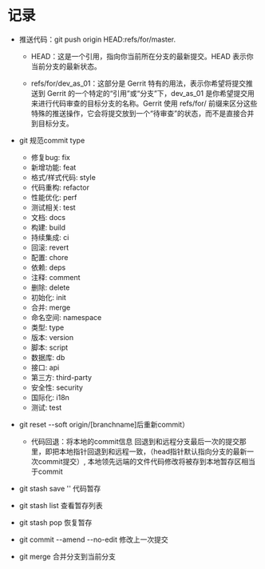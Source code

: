 # 记录
- 推送代码：git push origin HEAD:refs/for/master.
    - HEAD：这是一个引用，指向你当前所在分支的最新提交。HEAD 表示你当前分支的最新状态。

    - refs/for/dev_as_01：这部分是 Gerrit 特有的用法，表示你希望将提交推送到 Gerrit 的一个特定的“引用”或“分支”下，dev_as_01 是你希望提交用来进行代码审查的目标分支的名称。Gerrit 使用 refs/for/ 前缀来区分这些特殊的推送操作，它会将提交放到一个“待审查”的状态，而不是直接合并到目标分支。 
- git 规范commit type
    - 修复bug: fix
    - 新增功能: feat
    - 格式/样式代码: style
    - 代码重构: refactor
    - 性能优化: perf
    - 测试相关: test
    - 文档: docs
    - 构建: build
    - 持续集成: ci
    - 回滚: revert
    - 配置: chore
    - 依赖: deps
    - 注释: comment
    - 删除: delete
    - 初始化: init
    - 合并: merge
    - 命名空间: namespace
    - 类型: type
    - 版本: version
    - 脚本: script
    - 数据库: db
    - 接口: api
    - 第三方: third-party
    - 安全性: security
    - 国际化: i18n
    - 测试: test

- git reset --soft origin/[branchname]后重新commit）
    - 代码回退：将本地的commit信息 回退到和远程分支最后一次的提交那里，即把本地指针回退到和远程一致，（head指针默认指向分支的最新一次commit提交）, 本地领先远端的文件代码修改将被存到本地暂存区相当于commit

- git stash save '' 代码暂存
- git stash list 查看暂存列表
- git stash pop 恢复暂存
- git commit --amend --no-edit 修改上一次提交
- git merge 合并分支到当前分支

